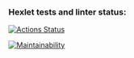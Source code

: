 ### Hexlet tests and linter status:

[![Actions Status](https://github.com/msaprog/frontend-project-lvl1/workflows/hexlet-check/badge.svg)](https://github.com/msaprog/frontend-project-lvl1/actions)

[![Maintainability](https://api.codeclimate.com/v1/badges/a99a88d28ad37a79dbf6/maintainability)](https://codeclimate.com/github/codeclimate/codeclimate/maintainability)
